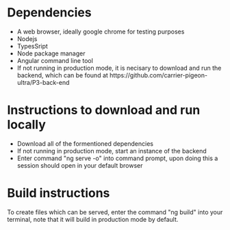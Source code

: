 # Dependencies
<ul>
  <li>A web browser, ideally google chrome for testing purposes</li>
  <li>Nodejs</li>
  <li>TypesSript</li>
  <li>Node package manager</li>
  <li>Angular command line tool</li>
  <li>If not running in production mode, 
    it is necisary to download and run the backend,
    which can be found at https://github.com/carrier-pigeon-ultra/P3-back-end</li>
</ul>

# Instructions to download and run locally
<ul>
  <li>Download all of the formentioned dependencies</li>
  <li>If not running in production mode, start an instance of the backend</li>
  <li>Enter command "ng serve -o" into command prompt, upon doing this a session should open in your default browser</li>
</ul>


# Build instructions
To create files which can be served, enter the command "ng build" into your terminal, note that it will build in production mode by default.
